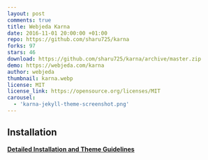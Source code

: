 ```yaml
---
layout: post
comments: true
title: Webjeda Karna
date: 2016-11-01 20:00:00 +01:00
repo: https://github.com/sharu725/karna
forks: 97
stars: 46
download: https://github.com/sharu725/karna/archive/master.zip
demo: https://webjeda.com/karna
author: webjeda
thumbnail: karna.webp
license: MIT
license_link: https://opensource.org/licenses/MIT
carousel:
  - 'karna-jekyll-theme-screenshot.png'
---
```


## Installation

[**Detailed Installation and Theme Guidelines**](https://blog.webjeda.com/jekyll-themes/)
